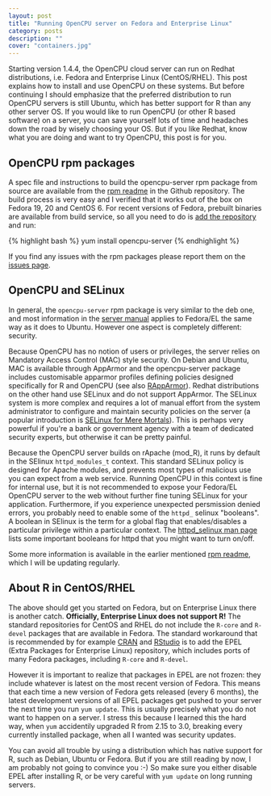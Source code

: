 ```yaml
---
layout: post
title: "Running OpenCPU server on Fedora and Enterprise Linux"
category: posts
description: ""
cover: "containers.jpg"
---
```


Starting version 1.4.4, the OpenCPU cloud server can run on Redhat distributions, i.e. Fedora and Enterprise Linux (CentOS/RHEL). This post explains how to install and use OpenCPU on these systems. But before continuing I should emphasize that the preferred distribution to run OpenCPU servers is still Ubuntu, which has better support for R than any other server OS. If you would like to run OpenCPU (or other R based software) on a server, you can save yourself lots of time and headaches down the road by wisely choosing your OS. But if you like Redhat, know what you are doing and want to try OpenCPU, this post is for you.

## OpenCPU rpm packages

A spec file and instructions to build the opencpu-server rpm package from source are available from the [rpm readme](https://github.com/jeroenooms/opencpu-server/tree/master/rpm#readme) in the Github repository. The build process is very easy and I verified that it works out of the box on Fedora 19, 20 and CentOS 6. For recent versions of Fedora, prebuilt binaries are available from build service, so all you need to do is [add the repository](https://github.com/jeroenooms/opencpu-server/tree/master/rpm#readme) and run:

{% highlight bash %}
yum install opencpu-server
{% endhighlight %}

If you find any issues with the rpm packages please report them on the [issues page](https://github.com/jeroenooms/opencpu/issues).

## OpenCPU and SELinux

In general, the `opencpu-server` rpm package is very similar to the deb one, and most information in the [server manual](http://jeroenooms.github.com/opencpu-manual/opencpu-server.pdf) applies to Fedora/EL the same way as it does to Ubuntu. However one aspect is completely different: security.

Because OpenCPU has no notion of users or privileges, the server relies on Mandatory Access Control (MAC) style security. On Debian and Ubuntu, MAC is available through AppArmor and the opencpu-server package includes customisable apparmor profiles defining policies designed specifically for R and OpenCPU (see also [RAppArmor](http://www.jstatsoft.org/v55/i07/)). Redhat distributions on the other hand use SELinux and do not support AppArmor. The SELinux system is more complex and requires a lot of manual effort from the system administrator to configure and maintain security policies on the server (a popular introduction is [SELinux for Mere Mortals](http://www.redhat.com/resourcelibrary/videos/selinux-for-mere-mortals)). This is perhaps very powerful if you're a bank or government agency with a team of dedicated security experts, but otherwise it can be pretty painful.

Because the OpenCPU server builds on rApache (mod_R), it runs by default in the SElinux `httpd_modules_t` context. This standard SELinux policy is designed for Apache modules, and prevents most types of malicious use you can expect from a web service. Running OpenCPU in this context is fine for internal use, but it is not recommended to expose your Fedora/EL OpenCPU server to the web without further fine tuning SELinux for your application. Furthermore, if you experience unexpected persmission denied errors, you probably need to enable some of the `httpd_` selinux "booleans". A boolean in SElinux is the term for a global flag that enables/disables a particular privilege within a particular context. The [httpd_selinux man page](http://linux.die.net/man/8/httpd_selinux) lists some important booleans for httpd that you might want to turn on/off.

Some more information is available in the earlier mentioned [rpm readme](https://github.com/jeroenooms/opencpu-server/tree/master/rpm#readme), which I will be updating regularly.

## About R in CentOS/RHEL

The above should get you started on Fedora, but on Enterprise Linux there is another catch. **Officially, Enterprise Linux does not support R!** The standard repositories for CentOS and RHEL do not include the `R-core` and `R-devel` packages that are available in Fedora. The standard workaround that is recommended by for example [CRAN](http://cran.r-project.org/bin/linux/redhat/README) and [RStudio](http://www.rstudio.com/products/rstudio/download-server/#tab1ff10494) is to add the EPEL (Extra Packages for Enterprise Linux) repository, which includes ports of many Fedora packages, including `R-core` and `R-devel`.

However it is important to realize that packages in EPEL are not frozen: they include whatever is latest on the most recent version of Fedora. This means that each time a new version of Fedora gets released (every 6 months), the latest development versions of all EPEL packages get pushed to your server the next time you run `yum update`. This is usually precisely what you do not want to happen on a server. I stress this because I learned this the hard way, when `yum` accidentily upgraded R from 2.15 to 3.0, breaking every currently installed package, when all I wanted was security updates.

You can avoid all trouble by using a distribution which has native support for R, such as Debian, Ubuntu or Fedora. But if you are still reading by now, I am probably not going to convince you :-) So make sure you either disable EPEL after installing R, or be very careful with `yum update` on long running servers.
